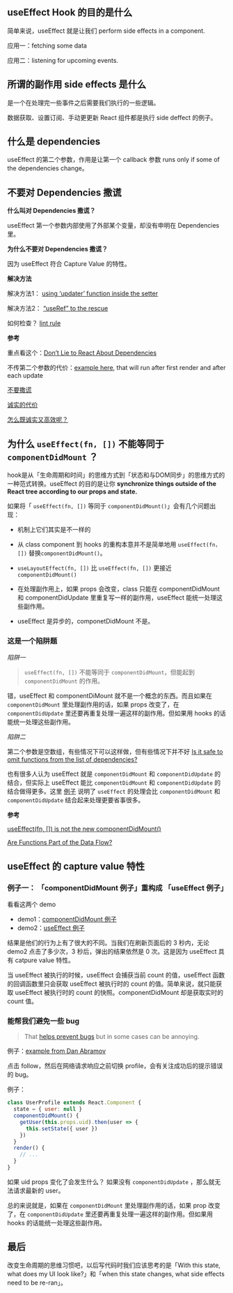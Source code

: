 ## useEffect Hook 的目的是什么

简单来说，useEffect 就是让我们 perform side effects in a component. 

应用一：fetching some data

应用二：listening for upcoming events.

## 所谓的副作用 side effects 是什么

是一个在处理完一些事件之后需要我们执行的一些逻辑。

数据获取、设置订阅、手动更更新 React 组件都是执行 side deffect 的例子。

## 什么是 dependencies

useEffect 的第二个参数，作用是让第一个 callback  参数 runs only if some of the dependencies change。

## 不要对 Dependencies 撒谎

**什么叫对 Dependencies 撒谎？**

useEffect 第一个参数内部使用了外部某个变量，却没有申明在 Dependencies 里。

**为什么不要对 Dependencies 撒谎？**

因为 useEffect 符合 Capture Value 的特性。

**解决方法** 

解决方法1： [using ‘updater’ function inside the setter](https://codesandbox.io/s/counterusingstateupdater-5ynwv)

解决方法2： [“useRef” to the rescue](https://codesandbox.io/s/counterusingref-ekdzd?file=/src/index.js) 

如何检查？ [lint rule](https://github.com/facebook/react/issues/14920) 

**参考**

重点看这个：[Don’t Lie to React About Dependencies](https://overreacted.io/a-complete-guide-to-useeffect/#dont-lie-to-react-about-dependencies) 

不传第二个参数的代价：[example here](https://codesandbox.io/s/countewithoutdeps-0ptoo?file=/src/index.js), that will  run after first render and after each update

[不要撒谎](https://juejin.im/post/5c9827745188250ff85afe50#heading-10) 

[诚实的代价](https://juejin.im/post/5c9827745188250ff85afe50#heading-11)  

[怎么既诚实又高效呢？](https://juejin.im/post/5c9827745188250ff85afe50#heading-10) 

## 为什么 `useEffect(fn, [])` 不能等同于 `componentDidMount` ？

hook是从「生命周期和时间」的思维方式到「状态和与DOM同步」的思维方式的一种范式转换。useEffect 的目的是让你 **synchronize things outside of the React tree according to our props and state.** 

如果将「 `useEffect(fn, [])` 等同于 `componentDidMount()`」会有几个问题出现：

- 机制上它们其实是不一样的
- 从 class component 到 hooks 的重构本意并不是简单地用 `useEffect(fn，[])` 替换`componentDidMount()`。

- `useLayoutEffect(fn, [])` 比 `useEffect(fn, [])` 更接近 `componentDidMount()` 
- 在处理副作用上，如果 props 会改变，class 只能在 componentDidMount 和 componentDidUpdate 里重复写一样的副作用，useEffect 能统一处理这些副作用。
- useEffect 是异步的，componetDidMount 不是。

### 这是一个陷阱题 

*陷阱一* 

>  `useEffect(fn, [])` 不能等同于 `componentDidMount`，但能起到 `componentDidMount` 的作用。

错，useEffect 和 componentDiMount 就不是一个概念的东西。而且如果在 `componentDidMount` 里处理副作用的话，如果 props 改变了，在 `componentDidUpdate` 里还要再重复处理一遍这样的副作用。但如果用 hooks 的话能统一处理这些副作用。

*陷阱二* 

第二个参数是空数组，有些情况下可以这样做，但有些情况下并不好 [Is it safe to omit functions from the list of dependencies?](https://reactjs.org/docs/hooks-faq.html#is-it-safe-to-omit-functions-from-the-list-of-dependencies) 

也有很多人认为 useEffect 就是 `componentDidMount` 和 `componentDidUpdate` 的结合，但实际上 useEffect 能比 `componentDidMount` 和 `componentDidUpdate` 的结合做得更多。这里 [例子](https://overreacted.io/a-complete-guide-to-useeffect/#are-functions-part-of-the-data-flow) 说明了 `useEffect` 的处理会比  `componentDidMount`  和  `componentDidUpdate` 结合起来处理更要省事很多。

**参考**

[useEffect(fn, []) is not the new componentDidMount()](https://reacttraining.com/blog/useEffect-is-not-the-new-componentDidMount/)

[Are Functions Part of the Data Flow?](https://overreacted.io/a-complete-guide-to-useeffect/#are-functions-part-of-the-data-flow) 

## useEffect 的 capture value 特性

### 例子一： 「componentDidMount 例子」重构成 「useEffect 例子」

看看这两个 demo
- demo1：[componentDidMount 例子](https://codesandbox.io/s/sleepy-leftpad-y74yr) 
- demo2：[useEffect 例子](https://codesandbox.io/s/bold-sinoussi-ff42j) 


结果是他们的行为上有了很大的不同。当我们在刷新页面后的 3 秒内，无论 demo2 点击了多少次，3 秒后，弹出的结果依然是 0 次。这是因为 useEffect 具有 catpure value 特性。

当 useEffect 被执行的时候，useEffect 会捕获当前 count 的值，useEffect 函数的回调函数里只会获取 useEffect 被执行时的 count 的值。简单来说，就只能获取 useEffect 被执行时的 count 的快照。componentDidMount 却是获取实时的 count 值。

### 能帮我们避免一些 bug 

> That [helps prevent bugs](https://overreacted.io/how-are-function-components-different-from-classes/) but in some cases can be annoying.

例子：[example from Dan Abramov](https://codesandbox.io/s/pjqnl16lm7) 

点击 follow，然后在网络请求响应之前切换 profile，会有关注成功后的提示错误的 bug。

例子：

```js
class UserProfile extends React.Component {
  state = { user: null }
  componentDidMount() {
    getUser(this.props.uid).then(user => {
      this.setState({ user })
    })
  }
  render() {
    // ...
  }
}
```

如果 uid props 变化了会发生什么？ 如果没有 `componentDidUpdate` ，那么就无法请求最新的 user。

总的来说就是，如果在 `componentDidMount` 里处理副作用的话，如果 prop 改变了，在 `componentDidUpdate` 里还要再重复处理一遍这样的副作用。但如果用 hooks 的话能统一处理这些副作用。

## 最后

改变生命周期的思维习惯吧，以后写代码时我们应该思考的是「With this state, what does my UI look like?」和「when this state changes, what side effects need to be re-ran」。

